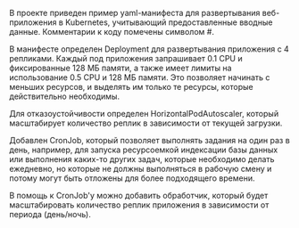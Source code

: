 В проекте приведен пример yaml-манифеста для развертывания веб-приложения в Kubernetes, учитывающий предоставленные вводные данные. Комментарии к коду помечены символом #.

В манифесте определен Deployment для развертывания приложения с 4 репликами. Каждый под приложения запрашивает 0.1 CPU и фиксированные 128 МБ памяти, а также имеет лимиты на использование 0.5 CPU и 128 МБ памяти. Это позволяет начинать с меньших ресурсов, и выделять им только те ресурсы, которые действительно необходимы.

Для отказоустойчивости определен HorizontalPodAutoscaler, который масштабирует количество реплик в зависимости от текущей загрузки.

Добавлен CronJob, который позволяет выполнять задания на один раз в день, например, для запуска ресурсоемкой индексации базы данных или выполнения каких-то других задач, которые необходимо делать ежедневно, но которые не должны выполняться в рабочую смену и потому могут быть отложены для более подходящего времени.

В помощь к CronJob'у можно добавить обработчик, который будет масштабировать количество реплик приложения в зависимости от периода (день/ночь).

